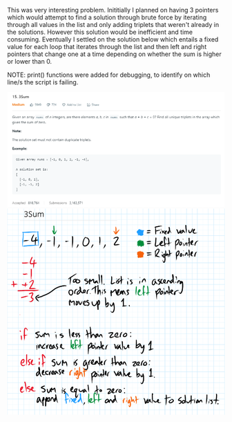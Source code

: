 This was very interesting problem. Inititially I planned on having 3 pointers which would attempt to find a solution through brute force by iterating through all values in the list and only adding triplets that weren't already in the solutions. However this solution would be inefficient and time consuming. Eventually I settled on the solution below which entails a fixed value for each loop that iterates through the list and then left and right pointers that change one at a time depending on whether the sum is higher or lower than 0. 

NOTE: print() functions were added for debugging, to identify on which line/s the script is failing.

![](images/Problem.png)
![](images/Notes.png)
